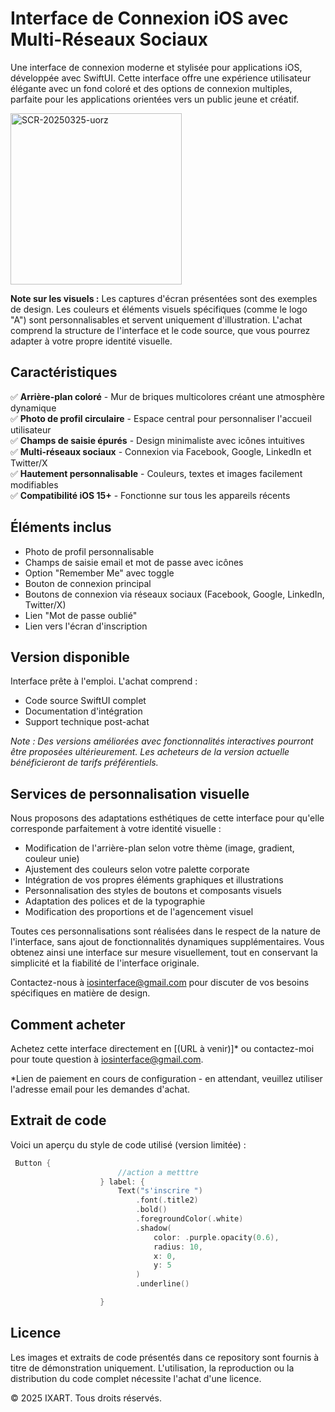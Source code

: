 # Interface de Connexion iOS avec Multi-Réseaux Sociaux

Une interface de connexion moderne et stylisée pour applications iOS, développée avec SwiftUI. Cette interface offre une expérience utilisateur élégante avec un fond coloré et des options de connexion multiples, parfaite pour les applications orientées vers un public jeune et créatif.

<img width="274" alt="SCR-20250325-uorz" src="https://github.com/user-attachments/assets/27f94d76-5bbd-4036-beb9-a93c776f76c2" />

**Note sur les visuels :** Les captures d'écran présentées sont des exemples de design. Les couleurs et éléments visuels spécifiques (comme le logo "A") sont personnalisables et servent uniquement d'illustration. L'achat comprend la structure de l'interface et le code source, que vous pourrez adapter à votre propre identité visuelle.


## Caractéristiques

✅ **Arrière-plan coloré** - Mur de briques multicolores créant une atmosphère dynamique  
✅ **Photo de profil circulaire** - Espace central pour personnaliser l'accueil utilisateur  
✅ **Champs de saisie épurés** - Design minimaliste avec icônes intuitives  
✅ **Multi-réseaux sociaux** - Connexion via Facebook, Google, LinkedIn et Twitter/X  
✅ **Hautement personnalisable** - Couleurs, textes et images facilement modifiables  
✅ **Compatibilité iOS 15+** - Fonctionne sur tous les appareils récents

## Éléments inclus

- Photo de profil personnalisable
- Champs de saisie email et mot de passe avec icônes
- Option "Remember Me" avec toggle
- Bouton de connexion principal
- Boutons de connexion via réseaux sociaux (Facebook, Google, LinkedIn, Twitter/X)
- Lien "Mot de passe oublié"
- Lien vers l'écran d'inscription

## Version disponible

Interface prête à l'emploi. L'achat comprend :

- Code source SwiftUI complet
- Documentation d'intégration
- Support technique post-achat

*Note : Des versions améliorées avec fonctionnalités interactives pourront être proposées ultérieurement. Les acheteurs de la version actuelle bénéficieront de tarifs préférentiels.*

## Services de personnalisation visuelle

Nous proposons des adaptations esthétiques de cette interface pour qu'elle corresponde parfaitement à votre identité visuelle :

- Modification de l'arrière-plan selon votre thème (image, gradient, couleur unie)
- Ajustement des couleurs selon votre palette corporate
- Intégration de vos propres éléments graphiques et illustrations
- Personnalisation des styles de boutons et composants visuels
- Adaptation des polices et de la typographie
- Modification des proportions et de l'agencement visuel

Toutes ces personnalisations sont réalisées dans le respect de la nature de l'interface, sans ajout de fonctionnalités dynamiques supplémentaires. Vous obtenez ainsi une interface sur mesure visuellement, tout en conservant la simplicité et la fiabilité de l'interface originale.

Contactez-nous à iosinterface@gmail.com pour discuter de vos besoins spécifiques en matière de design.

## Comment acheter

Achetez cette interface directement en [(URL à venir)]* ou contactez-moi pour toute question à iosinterface@gmail.com.

*Lien de paiement en cours de configuration - en attendant, veuillez utiliser l'adresse email pour les demandes d'achat.

## Extrait de code

Voici un aperçu du style de code utilisé (version limitée) :

```swift
 Button {
                        //action a metttre
                    } label: {
                        Text("s'inscrire ")
                            .font(.title2)
                            .bold()
                            .foregroundColor(.white)
                            .shadow(
                                color: .purple.opacity(0.6),
                                radius: 10,
                                x: 0,
                                y: 5
                            )
                            .underline()

                    }
```

## Licence

Les images et extraits de code présentés dans ce repository sont fournis à titre de démonstration uniquement. L'utilisation, la reproduction ou la distribution du code complet nécessite l'achat d'une licence.

© 2025 IXART. Tous droits réservés.
